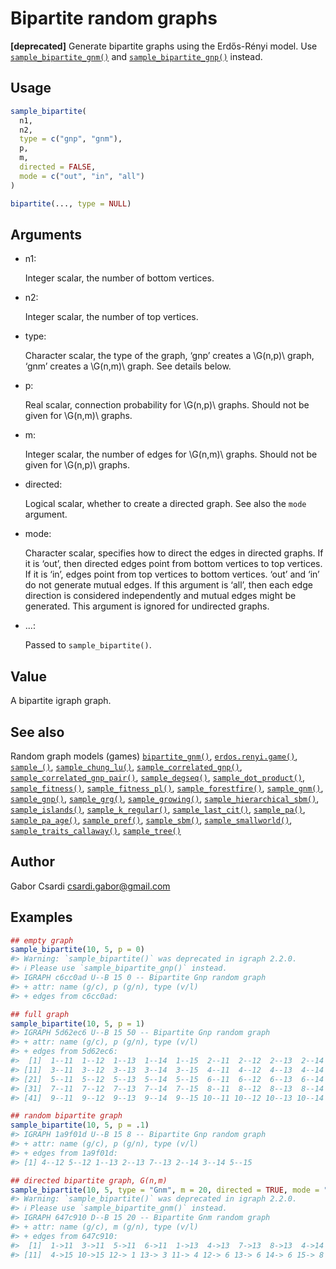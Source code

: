 # Bipartite random graphs

**\[deprecated\]** Generate bipartite graphs using the Erdős-Rényi
model. Use
[`sample_bipartite_gnm()`](https://r.igraph.org/reference/sample_bipartite_gnm.md)
and
[`sample_bipartite_gnp()`](https://r.igraph.org/reference/sample_bipartite_gnm.md)
instead.

## Usage

``` r
sample_bipartite(
  n1,
  n2,
  type = c("gnp", "gnm"),
  p,
  m,
  directed = FALSE,
  mode = c("out", "in", "all")
)

bipartite(..., type = NULL)
```

## Arguments

- n1:

  Integer scalar, the number of bottom vertices.

- n2:

  Integer scalar, the number of top vertices.

- type:

  Character scalar, the type of the graph, ‘gnp’ creates a \\G(n,p)\\
  graph, ‘gnm’ creates a \\G(n,m)\\ graph. See details below.

- p:

  Real scalar, connection probability for \\G(n,p)\\ graphs. Should not
  be given for \\G(n,m)\\ graphs.

- m:

  Integer scalar, the number of edges for \\G(n,m)\\ graphs. Should not
  be given for \\G(n,p)\\ graphs.

- directed:

  Logical scalar, whether to create a directed graph. See also the
  `mode` argument.

- mode:

  Character scalar, specifies how to direct the edges in directed
  graphs. If it is ‘out’, then directed edges point from bottom vertices
  to top vertices. If it is ‘in’, edges point from top vertices to
  bottom vertices. ‘out’ and ‘in’ do not generate mutual edges. If this
  argument is ‘all’, then each edge direction is considered
  independently and mutual edges might be generated. This argument is
  ignored for undirected graphs.

- ...:

  Passed to `sample_bipartite()`.

## Value

A bipartite igraph graph.

## See also

Random graph models (games)
[`bipartite_gnm()`](https://r.igraph.org/reference/sample_bipartite_gnm.md),
[`erdos.renyi.game()`](https://r.igraph.org/reference/erdos.renyi.game.md),
[`sample_()`](https://r.igraph.org/reference/sample_.md),
[`sample_chung_lu()`](https://r.igraph.org/reference/sample_chung_lu.md),
[`sample_correlated_gnp()`](https://r.igraph.org/reference/sample_correlated_gnp.md),
[`sample_correlated_gnp_pair()`](https://r.igraph.org/reference/sample_correlated_gnp_pair.md),
[`sample_degseq()`](https://r.igraph.org/reference/sample_degseq.md),
[`sample_dot_product()`](https://r.igraph.org/reference/sample_dot_product.md),
[`sample_fitness()`](https://r.igraph.org/reference/sample_fitness.md),
[`sample_fitness_pl()`](https://r.igraph.org/reference/sample_fitness_pl.md),
[`sample_forestfire()`](https://r.igraph.org/reference/sample_forestfire.md),
[`sample_gnm()`](https://r.igraph.org/reference/sample_gnm.md),
[`sample_gnp()`](https://r.igraph.org/reference/sample_gnp.md),
[`sample_grg()`](https://r.igraph.org/reference/sample_grg.md),
[`sample_growing()`](https://r.igraph.org/reference/sample_growing.md),
[`sample_hierarchical_sbm()`](https://r.igraph.org/reference/sample_hierarchical_sbm.md),
[`sample_islands()`](https://r.igraph.org/reference/sample_islands.md),
[`sample_k_regular()`](https://r.igraph.org/reference/sample_k_regular.md),
[`sample_last_cit()`](https://r.igraph.org/reference/sample_last_cit.md),
[`sample_pa()`](https://r.igraph.org/reference/sample_pa.md),
[`sample_pa_age()`](https://r.igraph.org/reference/sample_pa_age.md),
[`sample_pref()`](https://r.igraph.org/reference/sample_pref.md),
[`sample_sbm()`](https://r.igraph.org/reference/sample_sbm.md),
[`sample_smallworld()`](https://r.igraph.org/reference/sample_smallworld.md),
[`sample_traits_callaway()`](https://r.igraph.org/reference/sample_traits_callaway.md),
[`sample_tree()`](https://r.igraph.org/reference/sample_tree.md)

## Author

Gabor Csardi <csardi.gabor@gmail.com>

## Examples

``` r
## empty graph
sample_bipartite(10, 5, p = 0)
#> Warning: `sample_bipartite()` was deprecated in igraph 2.2.0.
#> ℹ Please use `sample_bipartite_gnp()` instead.
#> IGRAPH c6cc0ad U--B 15 0 -- Bipartite Gnp random graph
#> + attr: name (g/c), p (g/n), type (v/l)
#> + edges from c6cc0ad:

## full graph
sample_bipartite(10, 5, p = 1)
#> IGRAPH 5d62ec6 U--B 15 50 -- Bipartite Gnp random graph
#> + attr: name (g/c), p (g/n), type (v/l)
#> + edges from 5d62ec6:
#>  [1]  1--11  1--12  1--13  1--14  1--15  2--11  2--12  2--13  2--14  2--15
#> [11]  3--11  3--12  3--13  3--14  3--15  4--11  4--12  4--13  4--14  4--15
#> [21]  5--11  5--12  5--13  5--14  5--15  6--11  6--12  6--13  6--14  6--15
#> [31]  7--11  7--12  7--13  7--14  7--15  8--11  8--12  8--13  8--14  8--15
#> [41]  9--11  9--12  9--13  9--14  9--15 10--11 10--12 10--13 10--14 10--15

## random bipartite graph
sample_bipartite(10, 5, p = .1)
#> IGRAPH 1a9f01d U--B 15 8 -- Bipartite Gnp random graph
#> + attr: name (g/c), p (g/n), type (v/l)
#> + edges from 1a9f01d:
#> [1] 4--12 5--12 1--13 2--13 7--13 2--14 3--14 5--15

## directed bipartite graph, G(n,m)
sample_bipartite(10, 5, type = "Gnm", m = 20, directed = TRUE, mode = "all")
#> Warning: `sample_bipartite()` was deprecated in igraph 2.2.0.
#> ℹ Please use `sample_bipartite_gnm()` instead.
#> IGRAPH 647c910 D--B 15 20 -- Bipartite Gnm random graph
#> + attr: name (g/c), m (g/n), type (v/l)
#> + edges from 647c910:
#>  [1]  1->11  3->11  5->11  6->11  1->13  4->13  7->13  8->13  4->14  3->15
#> [11]  4->15 10->15 12-> 1 13-> 3 11-> 4 12-> 6 13-> 6 14-> 6 15-> 8 14->10
```
